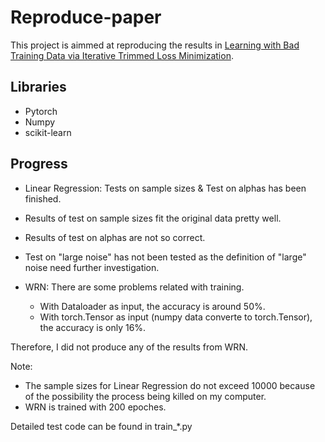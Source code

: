 # Reproduce-paper

This project is aimmed at reproducing the results in [Learning with Bad Training Data via Iterative Trimmed Loss Minimization](https://arxiv.org/abs/1810.11874).

## Libraries

- Pytorch
- Numpy
- scikit-learn

## Progress

 - Linear Regression: Tests on sample sizes & Test on alphas has been finished. 
  - Results of test on sample sizes fit the original data pretty well.
  - Results of test on alphas are not so correct. 
  - Test on "large noise" has not been tested as the definition of "large" noise need further investigation. 

 - WRN: There are some problems related with training. 
   - With Dataloader as input, the accuracy is around 50%.
   - With torch.Tensor as input (numpy data converte to torch.Tensor), the accuracy is only 16%.
 
Therefore, I did not produce any of the results from WRN.

Note: 

- The sample sizes for Linear Regression do not exceed 10000 because of the possibility the process being killed on my computer. 
- WRN is trained with 200 epoches.

Detailed test code can be found in train\_\*.py
